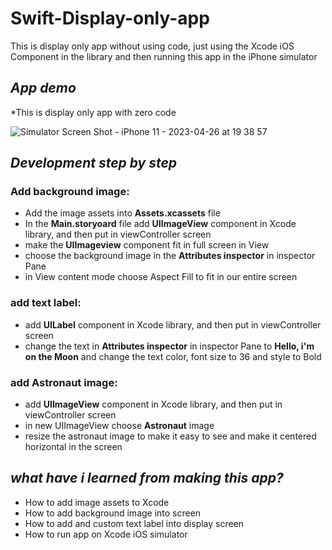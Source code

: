 # Swift-Display-only-app
This is display only app without using code, just using the Xcode iOS Component in the library and then running this app in the iPhone simulator

## **_App demo_**
*This is display only app with zero code

![Simulator Screen Shot - iPhone 11 - 2023-04-26 at 19 38 57](https://user-images.githubusercontent.com/60531747/234591938-ac6df03c-f522-4e32-b259-47f19b9d514e.png)

## *Development step by step*
### Add background image:
- Add the image assets into __Assets.xcassets__ file
- In the __Main.storyoard__ file add __UIImageView__ component in Xcode library, and then put in viewController screen
- make the __UIImageview__ component fit in full screen in View
- choose the background image in the __Attributes inspector__ in inspector Pane
- in View content mode choose Aspect Fill to fit in our entire screen

### add text label:
- add __UILabel__ component in Xcode library, and then put in viewController screen
- change the text in __Attributes inspector__ in inspector Pane to __Hello, i'm on the Moon__
and change the text color, font size to 36 and style to Bold

### add Astronaut image:
- add __UIImageView__ component in Xcode library, and then put in viewController screen
- in new UIImageView choose __Astronaut__ image 
- resize the astronaut image to make it easy to see and make it centered horizontal in the screen

## *what have i learned from making this app?*
- How to add image assets to Xcode
- How to add background image into screen
- How to add and custom text label into display screen
- How to run app on Xcode iOS simulator








